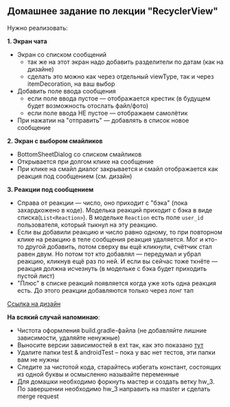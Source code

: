 ## Домашнее задание по лекции "RecyclerView"

Нужно реализовать:

**1. Экран чата**
- Экран со списком сообщений
    - так же на этот экран надо добавить разделители по датам (как на дизайне)
    - сделать это можно как через отдельный viewType, так и через itemDecoration, на ваш выбор
- Добавить поле ввода сообщения
  - если поле ввода пустое — отображается крестик (в будущем будет возможность отослать файл/фото)
  - если поле ввода НЕ пустое — отображаем самолётик 
- При нажатии на "отправить" — добавлять в список новое сообщение

**2. Экран с выбором смайликов**
- BottomSheetDialog со списком смайликов
- Открывается при долгом клике на сообщение
- При клике на смайл диалог закрывается и смайл отображается как реакция под сообщением (см. дизайн)

**3. Реакции под сообщением**
- Справа от реакции — число, оно приходит с "бэка" (пока захардкожено в коде). Моделька реакций приходит с бэка в виде списка(`List<Reaction>`). В модельке `Reaction` есть поле `user_id` пользователя, который тыкнул на эту реакцию.  
- Если вы добавили реакцию и число равно одному, то при повторном клике на реакцию в теле сообщения реакция удаляется. Мог и кто-то другой добавить, потом сверху вы ещё кликнули, счётчик стал равен двум. Но потом тот кто добавлял — передумал и убрал реакцию, кликнув ещё раз по ней. И если вы сейчас тоже ткнёте — реакция должна исчезнуть (в модельке с бэка будет приходить пустой лист)
- "Плюс" в списке реакций появляется когда уже хоть одна реакция есть. До этого реакции добавляются только через лонг тап


[Ссылка на дизайн](https://www.figma.com/file/cTA9Cy4ix1VjiW7MgYy5tL/TFS-ANDROID?node-id=73%3A258)


**На всякий случай напоминаю**:
- Чистота оформления build.gradle-файла (не добавляйте лишние зависимости, удаляйте ненужные)
- Выносите версии зависимостей в ext так, как это показано [тут](https://github.com/android/architecture-samples/blob/master/build.gradle)
- Удалите папки test & androidTest – пока у вас нет тестов, эти папки вам не нужны
- Следите за чистотой кода, старайтесь избегать констант, состоящих из одной буквы и осмысленно называйте переменные
- Для домашки необходимо форкнуть мастер и создать ветку hw_3. По завершении необходимо hw_3 направить на master и сделать merge request
